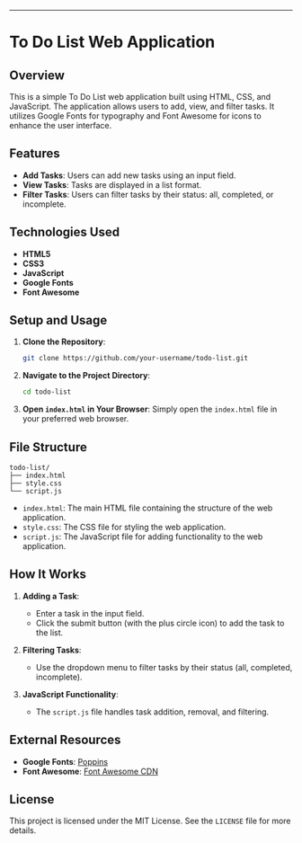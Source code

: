 ---

# To Do List Web Application

## Overview

This is a simple To Do List web application built using HTML, CSS, and JavaScript. The application allows users to add, view, and filter tasks. It utilizes Google Fonts for typography and Font Awesome for icons to enhance the user interface.

## Features

- **Add Tasks**: Users can add new tasks using an input field.
- **View Tasks**: Tasks are displayed in a list format.
- **Filter Tasks**: Users can filter tasks by their status: all, completed, or incomplete.

## Technologies Used

- **HTML5**
- **CSS3**
- **JavaScript**
- **Google Fonts**
- **Font Awesome**

## Setup and Usage

1. **Clone the Repository**:
    ```bash
    git clone https://github.com/your-username/todo-list.git
    ```

2. **Navigate to the Project Directory**:
    ```bash
    cd todo-list
    ```

3. **Open `index.html` in Your Browser**:
    Simply open the `index.html` file in your preferred web browser.

## File Structure

```
todo-list/
├── index.html
├── style.css
└── script.js
```

- `index.html`: The main HTML file containing the structure of the web application.
- `style.css`: The CSS file for styling the web application.
- `script.js`: The JavaScript file for adding functionality to the web application.

## How It Works

1. **Adding a Task**:
    - Enter a task in the input field.
    - Click the submit button (with the plus circle icon) to add the task to the list.

2. **Filtering Tasks**:
    - Use the dropdown menu to filter tasks by their status (all, completed, incomplete).

3. **JavaScript Functionality**:
    - The `script.js` file handles task addition, removal, and filtering.

## External Resources

- **Google Fonts**: [Poppins](https://fonts.google.com/specimen/Poppins)
- **Font Awesome**: [Font Awesome CDN](https://cdnjs.cloudflare.com/ajax/libs/font-awesome/5.15.3/css/all.min.css)


## License

This project is licensed under the MIT License. See the `LICENSE` file for more details.

